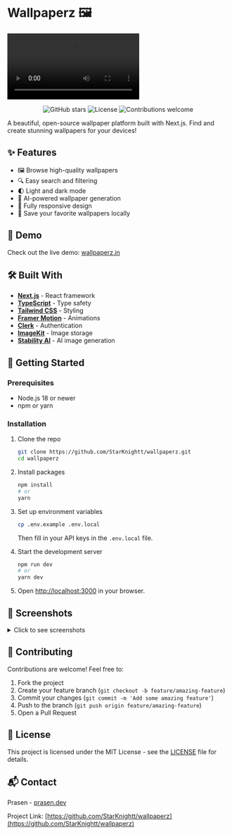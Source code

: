 # Wallpaperz 🖼️

<video controls src="wallpaperz-1741971911269.mp4" title="Title"></video>

<p align="center">
  <img src="https://img.shields.io/github/stars/StarKnightt/wallpaperz?style=social" alt="GitHub stars">
  <img src="https://img.shields.io/badge/License-MIT-blue.svg" alt="License">
  <img src="https://img.shields.io/badge/contributions-welcome-brightgreen.svg?style=flat" alt="Contributions welcome">
</p>

A beautiful, open-source wallpaper platform built with Next.js. Find and create stunning wallpapers for your devices!

## ✨ Features

- 🖼️ Browse high-quality wallpapers
- 🔍 Easy search and filtering
- 🌓 Light and dark mode
- 🤖 AI-powered wallpaper generation
- 📱 Fully responsive design
- 💾 Save your favorite wallpapers locally

## 🚀 Demo

Check out the live demo: [wallpaperz.in](https://wallpaperz.in)

## 🛠️ Built With

- **[Next.js](https://nextjs.org/)** - React framework
- **[TypeScript](https://www.typescriptlang.org/)** - Type safety
- **[Tailwind CSS](https://tailwindcss.com/)** - Styling
- **[Framer Motion](https://www.framer.com/motion/)** - Animations
- **[Clerk](https://clerk.dev/)** - Authentication
- **[ImageKit](https://imagekit.io/)** - Image storage
- **[Stability AI](https://stability.ai/)** - AI image generation

## 🏁 Getting Started

### Prerequisites

- Node.js 18 or newer
- npm or yarn

### Installation

1. Clone the repo
   ```bash
   git clone https://github.com/StarKnightt/wallpaperz.git
   cd wallpaperz
   ```

2. Install packages
   ```bash
   npm install
   # or
   yarn
   ```

3. Set up environment variables
   ```bash
   cp .env.example .env.local
   ```
   Then fill in your API keys in the `.env.local` file.

4. Start the development server
   ```bash
   npm run dev
   # or
   yarn dev
   ```

5. Open [http://localhost:3000](http://localhost:3000) in your browser.

## 📸 Screenshots

<details>
<summary>Click to see screenshots</summary>
<br>
<p align="center">
  <img src="https://ik.imagekit.io/starknight/screenshots/home.png" alt="Home page" width="80%">
  <img src="https://ik.imagekit.io/starknight/screenshots/ai-generate.png" alt="AI Generate page" width="80%">
</p>
</details>

## 🤝 Contributing

Contributions are welcome! Feel free to:

1. Fork the project
2. Create your feature branch (`git checkout -b feature/amazing-feature`)
3. Commit your changes (`git commit -m 'Add some amazing feature'`)
4. Push to the branch (`git push origin feature/amazing-feature`)
5. Open a Pull Request

## 📄 License

This project is licensed under the MIT License - see the [LICENSE](LICENSE) file for details.

<!-- ## ☕ Support

If you find this project helpful, consider buying me a coffee!

<a href="https://buymeacoffee.com/prasen" target="_blank">
  <img src="https://cdn.buymeacoffee.com/buttons/v2/default-yellow.png" alt="Buy Me A Coffee" height="50">
</a> -->

## 📬 Contact

Prasen - [prasen.dev](https://prasen.dev)

Project Link: [https://github.com/StarKnightt/wallpaperz](https://github.com/StarKnightt/wallpaperz)
